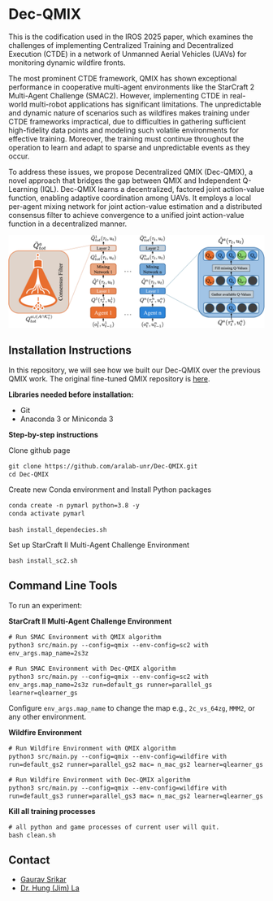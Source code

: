 # Dec-QMIX

This is the codification used in the IROS 2025 paper, which examines the challenges of implementing Centralized Training and Decentralized Execution (CTDE) in a network of Unmanned Aerial Vehicles (UAVs) for monitoring dynamic wildfire fronts. 

The most prominent CTDE framework, QMIX has shown exceptional performance in cooperative multi-agent environments like the StarCraft 2 Multi-Agent Challenge (SMAC2). However, implementing CTDE in real-world multi-robot applications has significant limitations. The unpredictable and dynamic nature of scenarios such as wildfires makes training under CTDE frameworks impractical, due to difficulties in gathering sufficient high-fidelity data points and modeling such volatile environments for effective training. Moreover, the training must continue throughout the operation to learn and adapt to sparse and unpredictable events as they occur. 

To address these issues, we propose Decentralized QMIX (Dec-QMIX), a novel approach that bridges the gap between QMIX and Independent Q-Learning (IQL). Dec-QMIX learns a decentralized, factored joint action-value function, enabling adaptive coordination among UAVs. It employs a local per-agent mixing network for joint action-value estimation and a distributed consensus filter to achieve convergence to a unified joint action-value function in a decentralized manner.

<img src="figures/Dec-QMIX_arch.png">

## Installation Instructions
In this repository, we will see how we built our Dec-QMIX over the previous QMIX work. The original fine-tuned QMIX repository is [here](https://github.com/hijkzzz/pymarl2).

**Libraries needed before installation:**
- Git
- Anaconda 3 or Miniconda 3

**Step-by-step instructions**

Clone github page
```shell
git clone https://github.com/aralab-unr/Dec-QMIX.git
cd Dec-QMIX
```
Create new Conda environment and Install Python packages
```shell
conda create -n pymarl python=3.8 -y
conda activate pymarl

bash install_dependecies.sh
```
Set up StarCraft II Multi-Agent Challenge Environment
```shell
bash install_sc2.sh
```

## Command Line Tools
To run an experiment:

**StarCraft II Multi-Agent Challenge Environment**
```shell
# Run SMAC Environment with QMIX algorithm
python3 src/main.py --config=qmix --env-config=sc2 with env_args.map_name=2s3z
```
```shell
# Run SMAC Environment with Dec-QMIX algorithm
python3 src/main.py --config=qmix --env-config=sc2 with env_args.map_name=2s3z run=default_gs runner=parallel_gs learner=qlearner_gs
```
Configure `env_args.map_name` to change the map e.g., `2c_vs_64zg`, `MMM2`, or any other environment.

**Wildfire Environment**
```shell
# Run Wildfire Environment with QMIX algorithm
python3 src/main.py --config=qmix --env-config=wildfire with run=default_gs2 runner=parallel_gs2 mac= n_mac_gs2 learner=qlearner_gs
```
```shell
# Run Wildfire Environment with Dec-QMIX algorithm
python3 src/main.py --config=qmix --env-config=wildfire with run=default_gs3 runner=parallel_gs3 mac= n_mac_gs2 learner=qlearner_gs
```

**Kill all training processes**
```shell
# all python and game processes of current user will quit.
bash clean.sh
```

## Contact
- [Gaurav Srikar](mailto:gauravsrikar@gmail.com)
- [Dr. Hung (Jim) La](mailto:hla@unr.edu)
